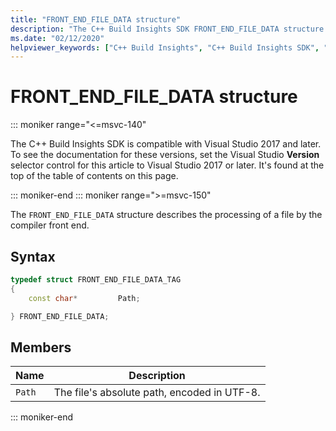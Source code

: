 ```yaml
---
title: "FRONT_END_FILE_DATA structure"
description: "The C++ Build Insights SDK FRONT_END_FILE_DATA structure reference."
ms.date: "02/12/2020"
helpviewer_keywords: ["C++ Build Insights", "C++ Build Insights SDK", "FRONT_END_FILE_DATA", "throughput analysis", "build time analysis", "vcperf.exe"]
---
```

# FRONT_END_FILE_DATA structure

::: moniker range="<=msvc-140"

The C++ Build Insights SDK is compatible with Visual Studio 2017 and later. To see the documentation for these versions, set the Visual Studio **Version** selector control for this article to Visual Studio 2017 or later. It's found at the top of the table of contents on this page.

::: moniker-end
::: moniker range=">=msvc-150"

The `FRONT_END_FILE_DATA` structure describes the processing of a file by the compiler front end.

## Syntax

```cpp
typedef struct FRONT_END_FILE_DATA_TAG
{
    const char*         Path;

} FRONT_END_FILE_DATA;
```

## Members

| Name | Description |
|--|--|
| `Path` | The file's absolute path, encoded in UTF-8. |

::: moniker-end
